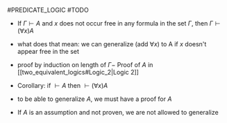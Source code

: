 #PREDICATE_LOGIC 
#TODO 
- If $\Gamma \vdash A$ and $x$ does not occur free in any formula in the set $\Gamma$, then $\Gamma \vdash (\forall x)A$  
- what does that mean: we can generalize (add $\forall x$)  to A if $x$ doesn't appear free in the set
- proof by induction on length of $\Gamma -$ Proof of $A$ in [[two_equivalent_logics#Logic_2|Logic 2]] 

- Corollary: if $\vdash A$ then $\vdash(\forall x)A$
- to be able to generalize $A$, we must have a proof for $A$
- If $A$ is an assumption and not proven, we are not allowed to generalize